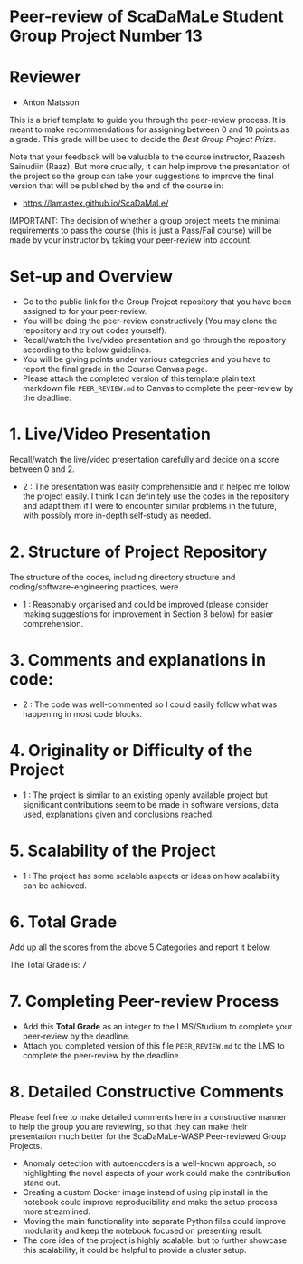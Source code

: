 # Peer-review of ScaDaMaLe Student Group Project Number 13

# Reviewer

- Anton Matsson

This is a brief template to guide you through the peer-review process.
It is meant to make recommendations for assigning between 0 and 10 points as a grade.
This grade will be used to decide the *Best Group Project Prize*.

Note that your feedback will be valuable to the course instructor, Raazesh Sainudiin (Raaz).
But more crucially, it can help improve the presentation of the project so the group can take your suggestions to improve the final version that will be published by the end of the course in:

- https://lamastex.github.io/ScaDaMaLe/

IMPORTANT: The decision of whether a group project meets the minimal requirements to pass the course (this is just a Pass/Fail course) will be made by your instructor by taking your peer-review into account.

# Set-up and Overview

- Go to the public link for the Group Project repository that you have been assigned to for your peer-review.
- You will be doing the peer-review constructively (You may clone the repository and try out codes yourself).
- Recall/watch the live/video presentation and go through the repository according to the below guidelines.
- You will be giving points under various categories and you have to report the final grade in the Course Canvas page.
- Please attach the completed version of this template plain text markdown file `PEER_REVIEW.md` to Canvas to complete the peer-review by the deadline.

# 1. Live/Video Presentation

Recall/watch the live/video presentation carefully and decide on a score between 0 and 2.

- 2 : The presentation was easily comprehensible and it helped me follow the project easily. I think I can definitely use the codes in the repository and adapt them if I were to encounter similar problems in the future, with possibly more in-depth self-study as needed.

# 2. Structure of Project Repository

The structure of the codes, including directory structure and coding/software-engineering practices,  were  

- 1 : Reasonably organised and could be improved (please consider making suggestions for improvement in Section 8 below) for easier comprehension.

# 3. Comments and explanations in code:

- 2 : The code was well-commented so I could easily follow what was happening in most code blocks.

# 4. Originality or Difficulty of the Project

- 1 : The project is similar to an existing openly available project but significant contributions seem to be made in software versions, data used, explanations given and conclusions reached.

# 5. Scalability of the Project

- 1 : The project has some scalable aspects or ideas on how scalability can be achieved. 

# 6. Total Grade

Add up all the scores from the above 5 Categories and report it below.

The Total Grade is: 7

# 7. Completing Peer-review Process

- Add this **Total Grade** as an integer to the LMS/Studium to complete your peer-review by the deadline.
- Attach you completed version of this file `PEER_REVIEW.md` to the LMS to complete the peer-review by the deadline.

# 8. Detailed Constructive Comments

Please feel free to make detailed comments here in a constructive manner to help the group you are reviewing, so that they can make their presentation much better for the ScaDaMaLe-WASP Peer-reviewed Group Projects.

- Anomaly detection with autoencoders is a well-known approach, so highlighting the novel aspects of your work could make the contribution stand out.
- Creating a custom Docker image instead of using pip install in the notebook could improve reproducibility and make the setup process more streamlined.
- Moving the main functionality into separate Python files could improve modularity and keep the notebook focused on presenting result.
- The core idea of the project is highly scalable, but to further showcase this scalability, it could be helpful to provide a cluster setup.
